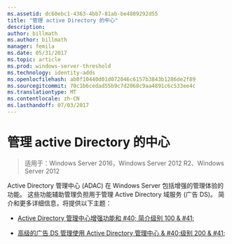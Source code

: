 ```yaml
---
ms.assetid: dc60ebc1-4363-4bb7-81ab-be4889292d55
title: "管理 active Directory 的中心"
description: 
author: billmath
ms.author: billmath
manager: femila
ms.date: 05/31/2017
ms.topic: article
ms.prod: windows-server-threshold
ms.technology: identity-adds
ms.openlocfilehash: ab0f10440d01d072046c6157b3843b1286de2f89
ms.sourcegitcommit: 70c1b6cedad55b9c7d2068c9aa4891c6c533ee4c
ms.translationtype: MT
ms.contentlocale: zh-CN
ms.lasthandoff: 07/03/2017
---
```

# <a name="active-directory-administrative-center"></a>管理 active Directory 的中心

>适用于：Windows Server 2016，Windows Server 2012 R2、Windows Server 2012

Active Directory 管理中心 (ADAC) 在 Windows Server 包括增强的管理体验的功能。 这些功能辅助管理负担用于管理 Active Directory 域服务 (广告 DS)。 简介和更多详细信息，将提供以下主题：  
  
-   [Active Directory 管理中心增强功能和 #40; 简介级别 100 & #41;](../../../ad-ds/get-started/adac/Introduction-to-Active-Directory-Administrative-Center-Enhancements--Level-100-.md)  
  
-   [高级的广告 DS 管理使用 Active Directory 管理中心 & #40;级别 200 & #41;](../../../ad-ds/get-started/adac/Advanced-AD-DS-Management-Using-Active-Directory-Administrative-Center--Level-200-.md)  
  



